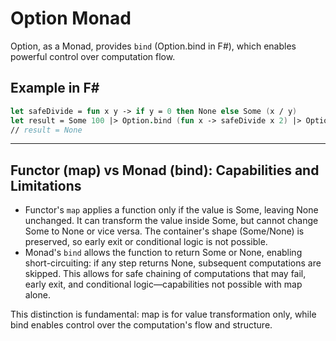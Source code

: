 # Option Monad

Option, as a Monad, provides `bind` (Option.bind in F#), which enables powerful control over computation flow.

## Example in F#

```fsharp
let safeDivide = fun x y -> if y = 0 then None else Some (x / y)
let result = Some 100 |> Option.bind (fun x -> safeDivide x 2) |> Option.bind (fun x -> safeDivide x 0)
// result = None
```

---

## Functor (map) vs Monad (bind): Capabilities and Limitations

- Functor's `map` applies a function only if the value is Some, leaving None unchanged. It can transform the value inside Some, but cannot change Some to None or vice versa. The container's shape (Some/None) is preserved, so early exit or conditional logic is not possible.
- Monad's `bind` allows the function to return Some or None, enabling short-circuiting: if any step returns None, subsequent computations are skipped. This allows for safe chaining of computations that may fail, early exit, and conditional logic—capabilities not possible with map alone.

This distinction is fundamental: map is for value transformation only, while bind enables control over the computation's flow and structure.